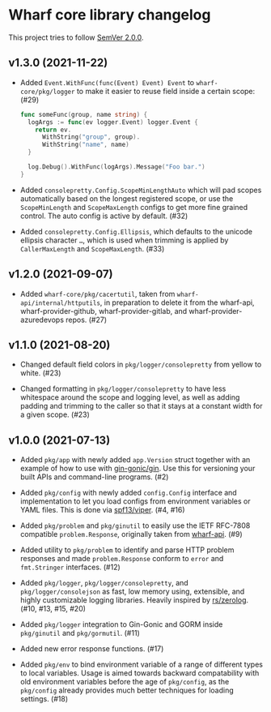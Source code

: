 # Wharf core library changelog

This project tries to follow [SemVer 2.0.0](https://semver.org/).

<!--
	When composing new changes to this list, try to follow convention.

	The WIP release shall be updated just before adding the Git tag.
	From (WIP) to (YYYY-MM-DD), ex: (2021-02-09) for 9th of Febuary, 2021

	A good source on conventions can be found here:
	https://changelog.md/
-->

## v1.3.0 (2021-11-22)

- Added `Event.WithFunc(func(Event) Event) Event` to `wharf-core/pkg/logger` to
  make it easier to reuse field inside a certain scope: (#29)

  ```go
  func someFunc(group, name string) {
    logArgs := func(ev logger.Event) logger.Event {
      return ev.
        WithString("group", group).
        WithString("name", name)
    }

    log.Debug().WithFunc(logArgs).Message("Foo bar.")
  }
  ```

- Added `consolepretty.Config.ScopeMinLengthAuto` which will pad scopes
  automatically based on the longest registered scope, or use the
  `ScopeMinLength` and `ScopeMaxLength` configs to get more fine grained
  control. The auto config is active by default. (#32)

- Added `consolepretty.Config.Ellipsis`, which defaults to the unicode ellipsis
  character `…`, which is used when trimming is applied by `CallerMaxLength` and
  `ScopeMaxLength`. (#33)

## v1.2.0 (2021-09-07)

- Added `wharf-core/pkg/cacertutil`, taken from `wharf-api/internal/httputils`,
  in preparation to delete it from the wharf-api, wharf-provider-github,
  wharf-provider-gitlab, and wharf-provider-azuredevops repos. (#27)

## v1.1.0 (2021-08-20)

- Changed default field colors in `pkg/logger/consolepretty` from yellow to
  white. (#23)

- Changed formatting in `pkg/logger/consolepretty` to have less whitespace
  around the scope and logging level, as well as adding padding and trimming to
  the caller so that it stays at a constant width for a given scope. (#23)

## v1.0.0 (2021-07-13)

- Added `pkg/app` with newly added `app.Version` struct together with an example
  of how to use with [gin-gonic/gin](https://github.com/gin-gonic/gin).
  Use this for versioning your built APIs and command-line programs. (#2)

- Added `pkg/config` with newly added `config.Config` interface and
  implementation to let you load configs from environment variables or YAML
  files. This is done via [spf13/viper](https://github.com/spf13/viper).
  (#4, #16)

- Added `pkg/problem` and `pkg/ginutil` to easily use the IETF RFC-7808
  compatible `problem.Response`, originally taken from
  [wharf-api](https://github.com/iver-wharf/wharf-api). (#9)

- Added utility to `pkg/problem` to identify and parse HTTP problem responses
  and made `problem.Response` conform to `error` and `fmt.Stringer` interfaces.
  (#12)

- Added `pkg/logger`, `pkg/logger/consolepretty`, and `pkg/logger/consolejson`
  as fast, low memory using, extensible, and highly customizable logging
  libraries. Heavily inspired by [rs/zerolog](https://github.com/rs/zerolog).
  (#10, #13, #15, #20)

- Added `pkg/logger` integration to Gin-Gonic and GORM inside `pkg/ginutil` and
  `pkg/gormutil`. (#11)

- Added new error response functions. (#17)

- Added `pkg/env` to bind environment variable of a range of different types to
  local variables. Usage is aimed towards backward compatability with old
  environment variables before the age of `pkg/config`, as the `pkg/config`
  already provides much better techniques for loading settings. (#18)
